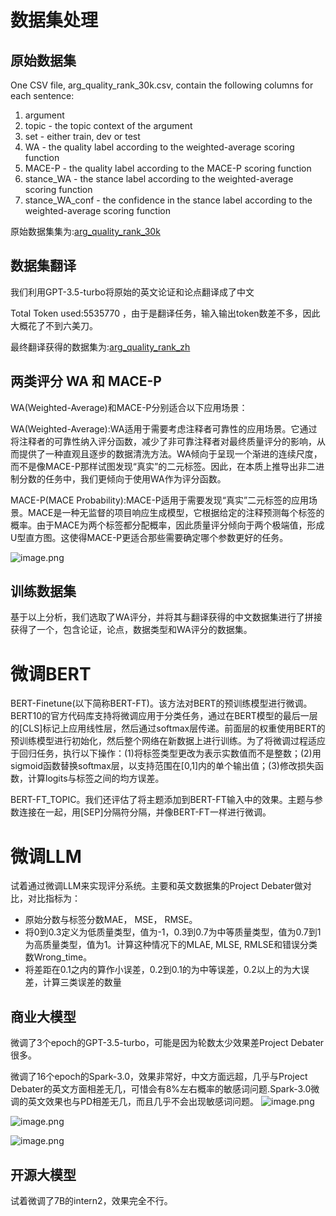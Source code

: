 # 数据集处理
## 原始数据集

One CSV file, arg_quality_rank_30k.csv, contain the following columns for each sentence:
1. argument
2. topic - the topic context of the argument
3. set - either train, dev or test
4. WA - the quality label according to the weighted-average scoring function
5. MACE-P - the quality label according to the MACE-P scoring function
6. stance_WA - the stance label according to the weighted-average scoring function
7. stance_WA_conf - the confidence in the stance label according to the weighted-average scoring function

原始数据集集为:[arg_quality_rank_30k](arg_quality_rank_30k.csv)
## 数据集翻译
我们利用GPT-3.5-turbo将原始的英文论证和论点翻译成了中文

Total Token used:5535770 ，由于是翻译任务，输入输出token数差不多，因此大概花了不到六美刀。

最终翻译获得的数据集为:[arg_quality_rank_zh](arg_quality_rank_zh.csv)


##  两类评分 WA 和 MACE-P
WA(Weighted-Average)和MACE-P分别适合以下应用场景：

WA(Weighted-Average):WA适用于需要考虑注释者可靠性的应用场景。它通过将注释者的可靠性纳入评分函数，减少了非可靠注释者对最终质量评分的影响，从而提供了一种直观且逐步的数据清洗方法。WA倾向于呈现一个渐进的连续尺度，而不是像MACE-P那样试图发现“真实”的二元标签。因此，在本质上推导出非二进制分数的任务中，我们更倾向于使用WA作为评分函数。

MACE-P(MACE Probability):MACE-P适用于需要发现“真实”二元标签的应用场景。MACE是一种无监督的项目响应生成模型，它根据给定的注释预测每个标签的概率。由于MACE为两个标签都分配概率，因此质量评分倾向于两个极端值，形成U型直方图。这使得MACE-P更适合那些需要确定哪个参数更好的任务。

![image.png](https://kashiwa-pic.oss-cn-beijing.aliyuncs.com/20240328095841.png)


## 训练数据集 
基于以上分析，我们选取了WA评分，并将其与翻译获得的中文数据集进行了拼接获得了一个，包含论证，论点，数据类型和WA评分的数据集。


# 微调BERT
BERT-Finetune(以下简称BERT-FT)。该方法对BERT的预训练模型进行微调。BERT10的官方代码库支持将微调应用于分类任务，通过在BERT模型的最后一层的[CLS]标记上应用线性层，然后通过softmax层传递。前面层的权重使用BERT的预训练模型进行初始化，然后整个网络在新数据上进行训练。为了将微调过程适应于回归任务，执行以下操作：(1)将标签类型更改为表示实数值而不是整数；(2)用sigmoid函数替换softmax层，以支持范围在[0,1]内的单个输出值；(3)修改损失函数，计算logits与标签之间的均方误差。

BERT-FT_TOPIC。我们还评估了将主题添加到BERT-FT输入中的效果。主题与参数连接在一起，用[SEP]分隔符分隔，并像BERT-FT一样进行微调。


# 微调LLM
试着通过微调LLM来实现评分系统。主要和英文数据集的Project Debater做对比，对比指标为：
- 原始分数与标签分数MAE， MSE， RMSE。
- 将0到0.3定义为低质量类型，值为-1，0.3到0.7为中等质量类型，值为0.7到1为高质量类型，值为1。计算这种情况下的MLAE, MLSE, RMLSE和错误分类数Wrong_time。
- 将差距在0.1之内的算作小误差，0.2到0.1的为中等误差，0.2以上的为大误差，计算三类误差的数量 

## 商业大模型
微调了3个epoch的GPT-3.5-turbo，可能是因为轮数太少效果差Project Debater很多。

微调了16个epoch的Spark-3.0，效果非常好，中文方面远超，几乎与Project Debater的英文方面相差无几，可惜会有8%左右概率的敏感词问题.Spark-3.0微调的英文效果也与PD相差无几，而且几乎不会出现敏感词问题。
![image.png](https://kashiwa-pic.oss-cn-beijing.aliyuncs.com/20240401202412.png)

![image.png](https://kashiwa-pic.oss-cn-beijing.aliyuncs.com/20240401202343.png)


![image.png](https://kashiwa-pic.oss-cn-beijing.aliyuncs.com/20240401202510.png)
## 开源大模型
试着微调了7B的intern2，效果完全不行。

